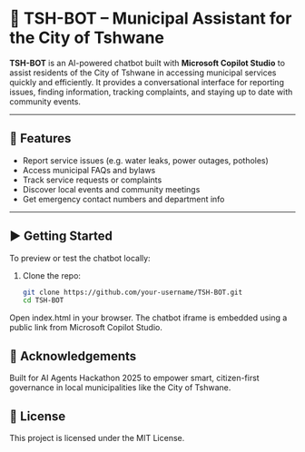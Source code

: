 # 🤖 TSH-BOT – Municipal Assistant for the City of Tshwane

**TSH-BOT** is an AI-powered chatbot built with **Microsoft Copilot Studio** to assist residents of the City of Tshwane in accessing municipal services quickly and efficiently. It provides a conversational interface for reporting issues, finding information, tracking complaints, and staying up to date with community events.

---

## 🔧 Features

- Report service issues (e.g. water leaks, power outages, potholes)
- Access municipal FAQs and bylaws
- Track service requests or complaints
- Discover local events and community meetings
- Get emergency contact numbers and department info

---

## ▶️ Getting Started

To preview or test the chatbot locally:

1. Clone the repo:
   ```bash
   git clone https://github.com/your-username/TSH-BOT.git
   cd TSH-BOT
  Open index.html in your browser.
  The chatbot iframe is embedded using a public link from Microsoft Copilot Studio.

## 🙌 Acknowledgements
Built for AI Agents Hackathon 2025 to empower smart, citizen-first governance in local municipalities like the City of Tshwane.

## 📜 License
This project is licensed under the MIT License.




